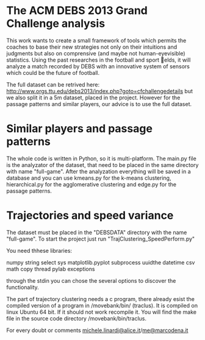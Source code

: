 The ACM DEBS 2013 Grand Challenge analysis
===========================

This work wants to create a
small framework of tools which permits the coaches to base
their new strategies not only on their intuitions and judgments
but also on comprensive (and maybe not human-eyevisible)
statistics. Using the past researches in the football
and sport elds, it will analyze a match recorded by DEBS
with an innovative system of sensors which could be the
future of football.

The full dataset can be retrived here: http://www.orgs.ttu.edu/debs2013/index.php?goto=cfchallengedetails but we also split it in a 5m dataset, placed in the project. However for the passage patterns and similar players, our advice is to use the full dataset.


Similar players and passage patterns
===========================
The whole code is written in Python, so it is multi-platform. The main.py file is the analyzator of the dataset, that need to be placed in the same directory with name "full-game".
After the analyzation everything will be saved in a database and you can use kmeans.py for the k-means clustering, hierarchical.py for the agglomerative clustering and edge.py for the passage patterns.



Trajectories and speed variance
===========================
The dataset must be placed in the "DEBSDATA" directory with the name "full-game".
To start the project just run "TrajClustering_SpeedPerform.py"

You need thhese libraries:

numpy
string
select
sys
matplotlib.pyplot
subprocess
uuidthe 
datetime
csv
math
copy
thread
pylab
exceptions


through the stdin you can chose the several options to discover the functionality.

The part of trajectory clustering needs a c program, there already esist the compiled version of a program
in /movebank/bin/ (traclus). It is compiled on linux Ubuntu 64 bit. If it should not work recompile it.
You will find the make file in the source code directory /movebank/bin/traclus.

For every doubt or comments michele.linardi@alice.it/me@marcodena.it



